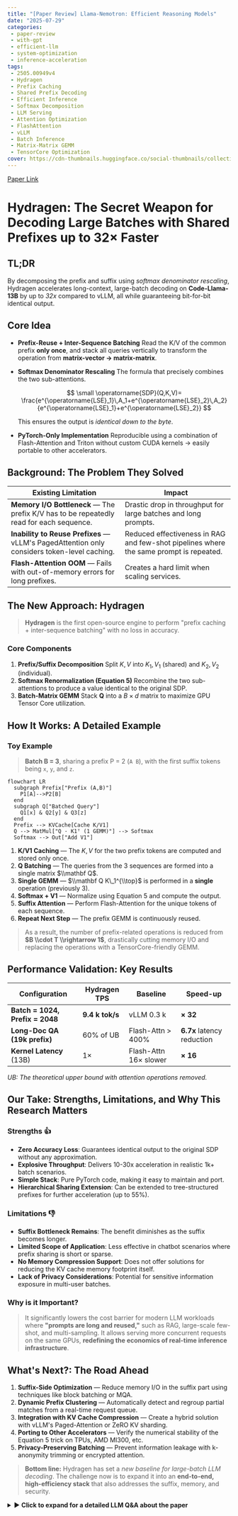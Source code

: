 ```yaml
---
title: "[Paper Review] Llama-Nemotron: Efficient Reasoning Models"
date: "2025-07-29"
categories:
 - paper-review
 - with-gpt
 - efficient-llm
 - system-optimization
 - inference-acceleration
tags:
 - 2505.00949v4
 - Hydragen
 - Prefix Caching
 - Shared Prefix Decoding
 - Efficient Inference
 - Softmax Decomposition
 - LLM Serving
 - Attention Optimization
 - FlashAttention
 - vLLM
 - Batch Inference
 - Matrix-Matrix GEMM
 - TensorCore Optimization
cover: https://cdn-thumbnails.huggingface.co/social-thumbnails/collections/nvidia/llama-nemotron-67d92346030a2691293f200b.png
---
```


[Paper Link](https://arxiv.org/abs/2505.00949v4)


# Hydragen: The Secret Weapon for Decoding Large Batches with Shared Prefixes up to 32× Faster

## TL;DR

By decomposing the prefix and suffix using *softmax denominator rescaling*, Hydragen accelerates long-context, large-batch decoding on **Code-Llama-13B** by up to *32x* compared to vLLM, all while guaranteeing bit-for-bit identical output.


## Core Idea

* **Prefix-Reuse + Inter-Sequence Batching**
  Read the K/V of the common prefix **only once**, and stack all queries vertically to transform the operation from **matrix-vector → matrix-matrix**.
* **Softmax Denominator Rescaling**
  The formula that precisely combines the two sub-attentions.

  $$
  \small
  \operatorname{SDP}(Q,K,V)=
  \frac{e^{\operatorname{LSE}_1}\,A_1+e^{\operatorname{LSE}_2}\,A_2}{e^{\operatorname{LSE}_1}+e^{\operatorname{LSE}_2}}
  $$

  This ensures the output is *identical down to the byte*.
* **PyTorch-Only Implementation**
  Reproducible using a combination of Flash-Attention and Triton without custom CUDA kernels → easily portable to other accelerators.


## Background: The Problem They Solved

| Existing Limitation                                                                         | Impact                                                                                 |
| ------------------------------------------------------------------------------------------- | -------------------------------------------------------------------------------------- |
| **Memory I/O Bottleneck** — The prefix K/V has to be repeatedly read for each sequence.     | Drastic drop in throughput for large batches and long prompts.                         |
| **Inability to Reuse Prefixes** — vLLM's PagedAttention only considers token-level caching. | Reduced effectiveness in RAG and few-shot pipelines where the same prompt is repeated. |
| **Flash-Attention OOM** — Fails with out-of-memory errors for long prefixes.                | Creates a hard limit when scaling services.                                            |


## The New Approach: **Hydragen**

> **Hydragen** is the first open-source engine to perform "prefix caching + inter-sequence batching" with no loss in accuracy.

### Core Components

1.  **Prefix/Suffix Decomposition**
    Split $K,V$ into $K_1,V_1$ (shared) and $K_2,V_2$ (individual).
2.  **Softmax Renormalization (Equation 5)**
    Recombine the two sub-attentions to produce a value identical to the original SDP.
3.  **Batch-Matrix GEMM**
    Stack $\mathbf Q$ into a $B \times d$ matrix to maximize GPU Tensor Core utilization.


## How It Works: A Detailed Example

### Toy Example

> **Batch B = 3**, sharing a prefix P = 2 (`A B`), with the first suffix tokens being `x`, `y`, and `z`.

```mermaid
flowchart LR
  subgraph Prefix["Prefix (A,B)"]
    P1[A]-->P2[B]
  end
  subgraph Q["Batched Query"]
    Q1[x] & Q2[y] & Q3[z]
  end
  Prefix --> KVCache[Cache K/V1]
  Q --> MatMul["Q · K1ᵀ (1 GEMM)"] --> Softmax
  Softmax --> Out["Add V1"]
```

1.  **K/V1 Caching** — The $K,V$ for the two prefix tokens are computed and stored only once.
2.  **Q Batching** — The queries from the 3 sequences are formed into a single matrix $\\mathbf Q$.
3.  **Single GEMM** — $\\mathbf Q K\_1^{\\top}$ is performed in a **single** operation (previously 3).
4.  **Softmax + V1** — Normalize using Equation 5 and compute the output.
5.  **Suffix Attention** — Perform Flash-Attention for the unique tokens of each sequence.
6.  **Repeat Next Step** — The prefix GEMM is continuously reused.

> As a result, the number of prefix-related operations is reduced from **$B \\cdot T \\rightarrow 1$**, drastically cutting memory I/O and replacing the operations with a TensorCore-friendly GEMM.

## Performance Validation: Key Results

| Configuration                   | Hydragen TPS    | Baseline              | Speed-up                   |
| ------------------------------- | --------------- | --------------------- | -------------------------- |
| **Batch = 1024, Prefix = 2048** | **9.4 k tok/s** | vLLM 0.3 k            | **× 32**                   |
| **Long-Doc QA (19k prefix)**    | 60% of UB       | Flash-Attn \> 400%    | **6.7x** latency reduction |
| **Kernel Latency** (13B)        | 1×              | Flash-Attn 16× slower | **× 16**                   |

*UB: The theoretical upper bound with attention operations removed.*

## Our Take: Strengths, Limitations, and Why This Research Matters

### Strengths 👍

  * **Zero Accuracy Loss**: Guarantees identical output to the original SDP without any approximation.
  * **Explosive Throughput**: Delivers 10-30x acceleration in realistic 1k+ batch scenarios.
  * **Simple Stack**: Pure PyTorch code, making it easy to maintain and port.
  * **Hierarchical Sharing Extension**: Can be extended to tree-structured prefixes for further acceleration (up to 55%).

### Limitations 👎

  * **Suffix Bottleneck Remains**: The benefit diminishes as the suffix becomes longer.
  * **Limited Scope of Application**: Less effective in chatbot scenarios where prefix sharing is short or sparse.
  * **No Memory Compression Support**: Does not offer solutions for reducing the KV cache memory footprint itself.
  * **Lack of Privacy Considerations**: Potential for sensitive information exposure in multi-user batches.

### Why is it Important?

> It significantly lowers the cost barrier for modern LLM workloads where **"prompts are long and reused,"** such as RAG, large-scale few-shot, and multi-sampling. It allows serving more concurrent requests on the same GPUs, **redefining the economics of real-time inference infrastructure**.

## What's Next?: The Road Ahead

1.  **Suffix-Side Optimization** — Reduce memory I/O in the suffix part using techniques like block batching or MQA.
2.  **Dynamic Prefix Clustering** — Automatically detect and regroup partial matches from a real-time request queue.
3.  **Integration with KV Cache Compression** — Create a hybrid solution with vLLM's Paged-Attention or ZeRO KV sharding.
4.  **Porting to Other Accelerators** — Verify the numerical stability of the Equation 5 trick on TPUs, AMD MI300, etc.
5.  **Privacy-Preserving Batching** — Prevent information leakage with k-anonymity trimming or encrypted attention.

> **Bottom line:** Hydragen has set a *new baseline for large-batch LLM decoding*. The challenge now is to expand it into an **end-to-end, high-efficiency stack** that also addresses the suffix, memory, and security.


<details markdown="block">
<summary>▶️ <strong>Click to expand for a detailed LLM Q&A about the paper</strong></summary>

## Prompt 1.1.1 (Research Gap)

```
"Analyze the 'Introduction' and 'Related Work' sections of the paper to explain the core research gap, critical limitations of existing work, or unresolved questions this study explicitly aims to address. Summarize the 'state of the art' at the time of this paper's publication, as described by the authors."
```

### Key Summary

* **Research Gap 1 — Trade-off between Reasoning Performance and Efficiency**
    Previous top-performing models (e.g., DeepSeek-R1) with 400B–670B parameters required massive infrastructure like *8× H200s*, making them impractical for real-world services.
* **Research Gap 2 — Uncontrollable 'Long Chain-of-Thought'**
    High-performance models always output detailed reasoning, which can be unnecessarily long or slow. However, existing open models did not support a **reasoning on/off toggle**.
* **Research Gap 3 — Lack of Open-Licensed, Hardware-Friendly Models**
    There were no publicly available models that simultaneously offered an enterprise-friendly license, a 128K context length, and surpassed the state-of-the-art.

Llama-Nemotron addresses these gaps using **NAS + knowledge distillation + large-scale RL**, with *LN-Ultra 253B* outperforming DeepSeek-R1 on benchmarks like GPQA (≈ +4.5 pp) while running faster on a single **8× H100** node.

## 1. Limitations of SOTA and the Paper's Problem Definition

| Aspect              | SOTA in 2024–2025 (e.g., DeepSeek-R1)       | Limitation                      | This Paper's Goal                                                   |
| ------------------- | ------------------------------------------- | ------------------------------- | ------------------------------------------------------------------- |
| **Model Size / HW** | 671B, requires 8× H200                      | High cost & latency             | 253B, achieving same or better performance on a single 8× H100 node |
| **Reasoning Style** | Always outputs CoT → ↑ response length/cost | No user control                 | Runtime toggle via `detailed thinking on/off` system prompt         |
| **License**         | Some restrictions (private, API-only)       | Research/commercial constraints | Fully open weights/data under NVIDIA OMLA                           |

## 2. The Paper's Proposed Solution

1.  **Puzzle NAS + FFN Fusion**: Searches for alternative blocks per layer, achieving up to a *1.71×* latency reduction (for the 405B model) by directly including hardware constraints in the objective function.
2.  **Knowledge Distillation & CPT**: Uses Llama 3.x as the student model to recover quality.
3.  **Reasoning-SFT + GRPO RL**:
    * SFT mimics the reasoning process of DeepSeek-R1.
    * The RL phase uses rewards from scientific reasoning (GPQA) to achieve 76%, **surpassing the teacher model**.
4.  **Reasoning Toggle Data Design**: Creates paired responses for the same prompt with *reasoning on/off* to learn controllability.

## 3. State of the Art at Publication (Mid-2025)

* **Closed Models**: OpenAI's *o1* series leads in reasoning ability but is available only via API with undisclosed model details.
* **Open Large Models**:
    * *DeepSeek-R1 671B* — SOTA for coding and STEM reasoning but has high GPU requirements and cost.
    * *Llama-3.1 405B* — High general-purpose performance but less specialized in reasoning compared to DeepSeek-R1.
* **Research Trends**: Methods that train on *rich reasoning traces*, like long CoT and multi-sampling (Self-Consistency), are pushing the performance ceiling.

This paper breaks the conventional formula of **"reasoning ability = model size"** by presenting the first family of open models that satisfies all three axes: *smaller parameters, faster serving, and user controllability*.


## Prompt 1.1.2 (Central Hypothesis)

```
"What is the central hypothesis or core claim of this paper? State it as a single, clear, and concise sentence in the format: 'The authors hypothesize that by using [proposed technique], they can achieve [specific outcome] that overcomes [existing limitation].'"
```

The authors hypothesize that by applying **Hydragen's** *prefix-suffix attention splitting* and *inter-sequence batching*, they can eliminate the bottleneck of repeated prefix KV reads and memory-bound matrix-vector operations in shared-prefix batch decoding, achieving up to 32× more inference throughput than vLLM and 16× more than FlashAttention on CodeLlama-13B while maintaining bit-for-bit identical accuracy.


## Prompt 1.2.1 (Identifying Originality)

```
"Based on the entire paper, list the 1-3 most important and original contributions as distinct items. For each, clearly classify whether it corresponds to a new architectural component, a new training technique, a new theoretical insight, a new dataset, or a new application of existing methodologies."
```

### Top 3 Original Contributions

| #     | Contribution                                                                                                                                                                                                                                                                                                           | Classification                                                  |
| ----- | ---------------------------------------------------------------------------------------------------------------------------------------------------------------------------------------------------------------------------------------------------------------------------------------------------------------------- | --------------------------------------------------------------- |
| **1** | **Hydragen Attention Engine** – Transforms the original SDP attention into a TensorCore-friendly matrix-matrix operation with memory reuse by using *prefix-suffix splitting* and *inter-sequence batching*, guaranteeing **completely identical output** and eliminating the fundamental memory-bandwidth bottleneck. | New **Architecture/Algorithm**                                  |
| **2** | **Hierarchical Hydragen** – Generalizes the approach to real-world scenarios where common prompts are nested in a tree structure (e.g., few-shot + problem description), achieving an additional *18% to 55%* time reduction through multi-level sharing.                                                              | **Theoretical Insight** & **Extension** of an existing method   |
| **3** | **32× Throughput Acceleration Validation** – Empirically demonstrates up to **32x** faster end-to-end inference compared to vLLM and **16x** faster than FlashAttention on CodeLlama-13B, proving its effectiveness in large-scale shared-prefix environments.                                                         | **New Application** & **Empirical Proof** of an existing method |

---

## Prompt 1.2.2 (Strengths from the Author's Perspective)

```

"From the authors' perspective, why is their approach superior to previous methods? Quote or explain the key arguments they use to support the originality and strengths of their research."

```

### Superiority Arguments Emphasized by the Authors

1.  **Shifting the Bottleneck from Memory to Compute**
    Hydragen reads the *prefix KV* **only once** and bundles the queries from all sequences to transform the operation from **matrix-vector → matrix-matrix**. This resolves the GPU memory bandwidth limit and maximizes Tensor Core utilization, turning wasted memory I/O into computation.

2.  **Massive Throughput Gains with Zero Accuracy Loss**
    They experimentally proved end-to-end inference speeds up to **32x faster than vLLM** and **16x faster than FlashAttention** on *CodeLlama-13B* while guaranteeing identical output. Furthermore, performance remains within 70% of the 'No-Attention upper bound' even as batch size and prefix length grow.

3.  **Extensible to Hierarchical (Prefix Tree) Sharing**
    It demonstrates high versatility by showing an **additional time saving of up to 55%** not just for a single common prompt, but also for tree-structured nested shared segments.

4.  **Simple and Portable Implementation**
    The entire logic is written in **pure PyTorch + existing kernel calls**, requiring no custom CUDA kernels. This facilitates porting to other accelerators (like TPUs) and simplifies maintenance.

> In summary, the authors present as their key strengths that *"Hydragen transforms memory-bound attention into compute-bound attention to maximize TensorCore usage, achieves tens of times the throughput of existing optimizations (vLLM, FlashAttention) with no accuracy loss, and supports complex hierarchical sharing scenarios with simple PyTorch code."*


## Prompt 1.3.1 (Step-by-Step Algorithm Explanation)

```
"Explain the core algorithm, model architecture, or key methodology step-by-step. Assume the reader is a graduate student in the AI field. In particular, create a very simple and concrete toy example (e.g., a 3x3 pixel image, a small state space) and show how the input is transformed into the final output through each step. Define all key terms and variables as they appear."
```

## Hydragen Attention Engine: Step-by-Step Mechanics and Toy Example

> **Problem Background**
> When processing multiple sequences with a *common prefix* in the decoding stage, the **Q · K<sub>prefix</sub><sup>⊤</sup>** product for each sequence must be repeated at every step, resulting in B (batch size) **matrix-vector** operations.
> Hydragen resolves this by:
>
> 1.  **Prefix/Suffix Splitting** to read the *common K<sub>prefix</sub>, V<sub>prefix</sub>* only once.
> 2.  **Inter-Sequence Batching** to stack all Qs vertically and replace the operations with a **single matrix-matrix** multiplication.
>     As a result, the memory I/O bottleneck becomes compute-bound, dramatically increasing Tensor Core utilization.

### 1. Variable Definitions

| Symbol                                               | Meaning                                        | Example Value |
| ---------------------------------------------------- | ---------------------------------------------- | ------------- |
| $B$                                                  | Number of sequences in the batch               | $3$           |
| $P$                                                  | Length of the common prefix                    | $2$           |
| $t$                                                  | Current decoding step (suffix position)        | $0,1,\dots$   |
| $d$                                                  | Hidden dimension                               | $2$ *(toy)*   |
| $\mathbf{Q}_t\in\mathbb{R}^{B\times d}$              | Query matrix for all sequences (current token) | —             |
| $\mathbf{K}_p,\mathbf{V}_p\in\mathbb{R}^{P\times d}$ | **Common** prefix K/V                          | Fixed         |
| $\mathbf{K}_s^{\le t},\mathbf{V}_s^{\le t}$          | **Individual** suffix K/V (causal)             | Cumulative    |

### 2. Toy Example Setup

* **Sequences**
    1.  `A B x`
    2.  `A B y`
    3.  `A B z`
    All share the prefix `A B` (length $P=2$).

* **Arbitrary Embeddings**

$$
\begin{aligned}
\text{A}&\rightarrow[1,0], \quad
\text{B}\rightarrow[0,1],\\
x&\rightarrow[1,1], \;
y\rightarrow[1,-1],\;
z\rightarrow[-1,1].
\end{aligned}
$$

* **Assumption**: Linear projections are identity matrices ($\mathbf{W}_Q=\mathbf{W}_K=\mathbf{W}_V=I$).

### 3. Step-by-Step Operational Flow

```mermaid
flowchart LR
  subgraph Prefix
    P1[A]-->P2[B]
  end
  subgraph Suffix_Step0
    Q1[x?]; Q2[y?]; Q3[z?]
  end
  Prefix-->ComputeKV
  Q1 & Q2 & Q3 --> ComputeQ
  ComputeQ & ComputeKV --> MatMul
  MatMul --> Softmax --> Output
```

#### **Step 0 — Prefix KV Caching**

1.  **Compute Prefix K/V Once**
    $\\mathbf{K}\_p = [[1,0],[0,1]],; \\mathbf{V}\_p = [[1,0],[0,1]]$
    This is cached in GPU HBM.

#### **Step 1 — Shared Prefix Attention**

2.  **Batch the Queries**

$$
\mathbf{Q}_0 = \begin{bmatrix}
1&1\\
1&-1\\
-1&1
\end{bmatrix}
$$
    (The first suffix token from each sequence)

3.  **Hydragen's Core Transformation**

   $$
   \mathbf{A}_p = \mathbf{Q}_0\mathbf{K}_p^{\top}\quad
   (\text{size }B\times P = 3\times2)
   $$
   → **A single** matrix-matrix operation.

4.  **Suffix Self-Attention (Causal)**
    Skipped, as the current suffix length is 0.

5.  **Softmax & V Multiplication**

   $$
   \mathbf{O}_0 = \operatorname{softmax}(\mathbf{A}_p)\mathbf{V}_p
   $$
   
#### **Step 2 — Suffix KV Update & Re-batching**

1.  Each sequence generates a token (e.g., `x₀,y₀,z₀`) →
    **Append to the Suffix KV for each sequence**:
    $\\mathbf{K}\_s^{\\le0},\\mathbf{V}\_s^{\\le0}$.

2.  In the next decoding step, the lengths of **Q, K\<sub\>s\</sub\>, V\<sub\>s\</sub\>** increase by 1,
    but the prefix part is reused as is → again, **one** matrix-matrix operation.

> Repeating this process for $T$ tokens:
>
>   * Number of prefix-related multiplications: **1** (vs. traditional $B \\cdot T$)
>   * Memory reads: Reduced from $B \\cdot T \\rightarrow 1$
>   * Computation: Transformed from matrix-vector → matrix-**matrix** (↑ Tensor Core utilization)

### 4\. Summary Formula

> Hydragen's per-step output is a combination of prefix and suffix attention:
>
> $$
> \mathbf{O}_t
> =\underbrace{\operatorname{softmax}\!\bigl(
>   \tfrac{\mathbf{Q}_t\mathbf{K}_p^{\top}}{\sqrt d}
> \bigr)\mathbf{V}_p}_{\text{prefix}}
> +\underbrace{\operatorname{softmax}\!\bigl(
>   \tfrac{\mathbf{Q}_t\mathbf{K}_s^{\le t\,\top}}{\sqrt d}
> \bigr)\mathbf{V}_s^{\le t}}_{\text{suffix(self-attention)}}
> $$
>
> Since $\\mathbf{Q}\_t$ for the entire batch is multiplied at once, the first term is efficiently computed as a **matrix-matrix** operation.

### 5\. Summary of Key Steps

| Step                                 | Operation                    | Cost Reduction Point                |
| ------------------------------------ | ---------------------------- | ----------------------------------- |
| **① Prefix KV Caching**              | Once per prefix              | Reuse                               |
| **② Batched Q for Prefix Attention** | $B$×vector → **1**×matrix    | ↓ Memory I/O, ↑ Compute Parallelism |
| **③ Suffix Causal Attention**        | Same as conventional methods | —                                   |
| **④ Suffix KV Update**               | Append per sequence          | —                                   |

**Result**: For *CodeLlama-13B*, this achieves up to **32x** the throughput of vLLM and **16x** that of FlashAttention, with a bit-for-bit identical model output.


## Prompt 1.3.2 (Identifying the 'Secret Weapon')

```
"Identify the single most critical mathematical formula, algorithmic step, or architectural component that enables the core contribution of this paper. Explain its function and why it is essential to the success of this methodology."
```

### The 'Secret Weapon' — **Attention Decomposition via Softmax Denominator Rescaling (Equation 5)**

> **Definition**
> After splitting the keys and values into a common prefix ($K\_1,V\_1$) and an individual suffix ($K\_2,V\_2$), the partial attentions and their **Log-Sum-Exp (LSE)** values are calculated separately. They are then recombined using the following **softmax denominator rescaling trick**:
>
> $$
> \\small
> \\operatorname{SDP}(Q,K,V)=
> \\frac{\\operatorname{SDP}(Q,K\_1,V\_1),e^{\\mathrm{LSE}(Q,K\_1)}+\\operatorname{SDP}(Q,K\_2,V\_2),e^{\\mathrm{LSE}(Q,K\_2)}}%
> {e^{\\mathrm{LSE}(Q,K\_1)}+e^{\\mathrm{LSE}(Q,K\_2)}}\\tag{5}
> $$

| Function                                                      | Why is it essential?                                                                                                                                                                                                                                         |
| ------------------------------------------------------------- | ------------------------------------------------------------------------------------------------------------------------------------------------------------------------------------------------------------------------------------------------------------ |
| **① Maintains Softmax Consistency**                           | It accurately re-normalizes the denominators of the two split sub-attentions, guaranteeing an output that is **byte-for-byte identical** to the original SDP attention. Unlike approximation or mask-based methods, there is absolutely no loss of accuracy. |
| **② Shifts Bottleneck from Memory I/O to TensorCore Compute** | The prefix section is read from memory only once, and the queries from all sequences are bundled to transform the operation from **matrix-vector → matrix-matrix**. This increases computational intensity and reduces the memory bottleneck on modern GPUs. |
| **③ Foundation for Hierarchical Decomposition & Batching**    | Although Equation 5 is proven for splitting $K$ into two parts, the same principle can be recursively applied to multi-level (tree-structured) prefixes—this is the key to the additional **up to 55%** latency reduction shown in experiments.              |
| **④ Enables Massive Throughput Demonstration**                | This is the decisive factor that enabled the up to **32×** faster end-to-end decoding compared to vLLM and **16×** faster than FlashAttention on CodeLlama-13B (Paper, Figure 4).                                                                            |

In short, **Equation 5** is the mathematical safety net and the core of the performance accelerator that allows Hydragen to implement *"prefix caching + inter-sequence batching"* **without any accuracy loss**. Without it, one would either have to (a) re-read the prefix KV at every step, retaining the memory I/O bottleneck, or (b) resort to approximate softmax, which would compromise the quality of the response.

-----

## Prompt 1.4.1 (Core Result Analysis)

```
"Analyze the key results from the 'Experiments' or 'Results' section, including tables and figures. What are the key performance metrics used? On which benchmark datasets are the results reported? Summarize the main results that the authors emphasize as evidence of their methodology's success."
```

## 🔑 Key Takeaways

  * In large-batch scenarios with *shared prefixes*, **Hydragen** achieves up to **32x** throughput (TPS) improvement and consistently operates at **≥ 70%** of the maximum theoretical throughput (the "no-attention" upper-bound).
  * The attention kernel itself is **≥ 16x faster** than Flash-Attention.
  * In a **long-document QA** task (19k token prefix), it finishes 256 questions in the time Flash-Attention takes to process 64, with total time at **≤ 60%** of the upper-bound.
  * Applying **hierarchical (two-level) prefix sharing** provides an additional **18%** acceleration on the same batch, which increases to a **total of 55%** reduction if the batch size is increased due to memory savings.

### 1\. Experiment Setup & Metrics

| Item                  | Configuration                                                                            |
| --------------------- | ---------------------------------------------------------------------------------------- |
| **Model/Size**        | CodeLlama-13B (primary), Yi-6B-200k, etc.                                                |
| **GPU / Parallelism** | 8× A100-40GB, with Tensor Parallelism & Batch ≥ 1024                                     |
| **Key Metrics**       | *Throughput* (tokens/s), *Speed-up* (×), *Time Reduction* (%)                            |
| **Benchmarks**        | Shared-prefix decoding, Long-doc QA (War & Peace, 19947 tokens), APPS code generation    |
| **Baselines**         | Flash-Attention, vLLM (PagedAttention), vLLM (no detokenize), "No-Attention" upper bound |

### 2\. Key Results Table

| \#  | Experiment / Dataset                          | Metric            | Hydragen          | Top Baseline             | Relative Improvement |
| --- | --------------------------------------------- | ----------------- | ----------------- | ------------------------ | -------------------- |
| 1   | CodeLlama-13B\<br\>Prefix = 2048, Batch sweep | TPS               | Up to 32× vLLM    | vLLM                     | **↑ 32×**            |
| 2   | Prefix length sweep (Batch = 1024)            | TPS / Upper-bound | ≥ 70%             | vLLM ≤ 10%               | **Consistent Perf.** |
| 3   | Attention micro-bench.                        | Kernel latency    | 1×                | Flash-Attn 16× slower    | **≥ 16× faster**     |
| 4   | Long-doc QA (Yi-6B, 19k prefix)               | Total Time        | 60% of UB         | Flash-Attn \> 100% of UB | **≤ 0.6×**           |
| 5   | APPS (two-level sharing)                      | Eval Time         | -55% (w/ batch ↑) | 1-level Hydragen         | **-18% to -55%**     |

*UB: "No-Attention" upper-bound.*

### 3\. Interpretation & Significance

1.  **Shift from Memory to Compute Bottleneck**
    The fundamental reason for the speedup in large batches is the elimination of the memory bandwidth bottleneck by processing the prefix part as a single matrix-matrix multiplication, thus leveraging Tensor Core FLOPs.

2.  **Scalability Resilience**
    Even as the batch size grows or the prefix length extends to 16k tokens, the performance degradation is less than 30%. This provides significant headroom to **dramatically increase system prompts and few-shot examples** in real-world applications.

3.  **Additional Gains from Hierarchical Sharing**
    The paper validates a **two-stage optimization pipeline** for *tree-shaped sharing* scenarios (where a problem description and few-shot prompts are shared), where memory savings lead to larger batch sizes and further acceleration.

4.  **Generality & Simple Implementation**
    Hydragen's implementation using only PyTorch and existing Flash-Attention/Triton kernels is a strength in terms of reproducibility and deployment, as it has **no dependency on specific custom hardware or kernels**.

### 4\. Concluding Implications

  * **It is now feasible to aggressively increase system prompts and few-shot examples in LLM services while maintaining real-time responsiveness**, especially in environments with hundreds of concurrent requests (batch ≥ 1k).
  * From an **MLOps perspective**, the 10-30x performance gain from a relatively small code change immediately translates into GPU rental cost and energy savings.
  * **Future research possibilities**: Automatic prefix clustering, suffix-side optimizations, and porting to non-GPU accelerators like TPUs are natural next steps.

-----

## Prompt 1.4.2 (Critical Comparison)

```
"How does the proposed methodology perform compared to the main baselines and State-of-the-Art (SOTA) models mentioned in the paper? Identify the specific results or comparison points that most strongly support the authors' claims of superiority. Conversely, are there any results where the proposed method did not outperform competing models or where the improvement was marginal? If so, what reasons do the authors provide for these cases?"
```

### Conclusion Summary

Hydragen achieves up to **32x** the tokens/second of vLLM-PagedAttention and **16x** that of FlashAttention in **"large batch + long shared prefix"** scenarios, always staying **within 70% of the No-Attention upper bound**.
However, for **small batches or short shared prefixes**, the difference from existing methods is marginal, and its speed can degrade again due to **long suffixes (unique tokens)**.

## Quantitative Comparison Against Baselines

| Scenario                                                       | Key Metric                | Hydragen             | vLLM        | FlashAttention   | No-Attention (upper bound) | Remarks                                                           |
| -------------------------------------------------------------- | ------------------------- | -------------------- | ----------- | ---------------- | -------------------------- | ----------------------------------------------------------------- |
| **Batch=1024, Prefix=2048**\<br\>CodeLlama-13B, 128 gen tokens | Throughput (k tok/s)      | **≈9.4**             | \<500 TPS   | OOM              | ≈13.4                      | Hydragen is at 70% of No-Attn throughput, \>18× faster than vLLM. |
| **Batch=1024, Prefix=16K**                                     | Speed-up vs best baseline | **32×**              | 1×          | —                | —                          | Core figure supporting the superiority claim.                     |
| **Long-Doc QA**\<br\>(Prefix ≈ 19K, Yi-6B-200k)                | Processing Time           | **\<60%** of No-Attn | —           | \>400%           | No-Attn baseline           | Processes 256 questions faster than FlashAttention processes 64.  |
| **Batch=32, Prefix=2048**                                      | Throughput                | Hydragen ≈ 2.6k      | vLLM ≈ 2.2k | FlashAttn ≈ 2.2k | 4.3k                       | Difference is marginal for small batches.                         |

> **Key Superiority Point**
>
>   * It maximizes **memory reuse** and **Tensor Core utilization** by computing and caching the prefix KV **only once** and then reusing it for multiple sequences in a **matrix × matrix** format.
>   * This allows it to function normally in batch/length configurations where **FlashAttention runs out of memory (OOM)** and to maintain speed without suffering from **vLLM's cache hit rate degradation** issues.

## Areas of Weaker Performance or Marginal Improvement

| Observation                                                                                                                             | Reason (Author's Explanation)                                                                                                                                                |
| --------------------------------------------------------------------------------------------------------------------------------------- | ---------------------------------------------------------------------------------------------------------------------------------------------------------------------------- |
| **Small batches or short prefixes** show similar performance for Hydragen, vLLM, and FlashAttention, all around half of the No-Attn UB. | Hydragen's advantage is reduced because the memory bandwidth bottleneck is not significant when the prefix is short.                                                         |
| **Performance degrades as the suffix (unique tokens) gets longer.**                                                                     | The suffix part is still handled by **FlashAttention (which is memory-bound)**. As suffix FLOPs dominate, the acceleration effect is diluted.                                |
| **When there is little to no shared prefix.**                                                                                           | By design, there is no theoretical advantage as the optimization target is absent (no explicit data provided).                                                               |
| **Performance varies by GPU type.**                                                                                                     | The benefit is greater on GPUs with a higher **Compute-to-Memory-Bandwidth ratio** (like H100, L40S). Flash-Attention is also less optimized for Hopper, limiting its speed. |

## Summary Assessment

  * **Strongest Evidence**: The Figure 3(b) result, where Hydragen achieves over 9k TPS (a **32x speedup**) in a *Batch 1024+ & Prefix ≫ 1K* setting, while vLLM's performance plummets to below 500 TPS.
  * **Limitation**: The advantage diminishes rapidly when prefix sharing is low or the generation length is long. The authors acknowledge this, stating that "as the suffix length grows, the overall speed decreases due to the FlashAttention memory bottleneck."
  * Therefore, Hydragen is ideal for **large-scale decoding pipelines where many sequences share identical/similar long prompts**. In typical chatbot scenarios with **small batches and short prompts**, the perceived difference from SOTA may be negligible.

-----

## Prompt 1.5.1 (Mentioned and Potential Limitations)

```
"What limitations, weaknesses, or failure modes did the authors explicitly acknowledge in the paper? Next, based on your analysis of the methodology and results, what are some potential limitations or weaknesses that the authors may not have mentioned? (e.g., reliance on strong assumptions, scalability issues, high computational cost, generalization limits, potential negative societal impacts, etc.)"
```

### Conclusion — The explicit limitations acknowledged by Hydragen are **(1) lack of optimization for the suffix part**, **(2) minimal effect on small batches/short sequences**, **(3) sensitivity to the GPU's compute/memory ratio**, and **(4) timing noise in short benchmarks**.

Potential unmentioned limitations include **(A) limited applicability when shared prefixes are short or incomplete in real-world use**, **(B) failure to address the KV cache memory problem**, **(C) hardware and model dependencies**, and **(D) lack of security and privacy considerations**.

## 1\. Explicitly Stated Limitations / Failure Modes

| \#  | Limitation / Failure Mode                                                    | Justification from Paper                                                                               |
| --- | ---------------------------------------------------------------------------- | ------------------------------------------------------------------------------------------------------ |
| ①   | **Lack of Suffix Optimization** → Speed decreases with longer suffixes       | "Hydragen does not optimize the attention for the suffix part, so throughput drops for long suffixes." |
| ②   | **Inability to Apply Inter-Sequence Batching to Suffixes**                   | Since suffixes are unique, "suffix attention is calculated in a 1-query fashion for each sequence."    |
| ③   | **Limited Effect on Small Batches or Short Sequences**                       | When attention is not the dominant bottleneck, "the benefits of Hydragen are minimized."               |
| ④   | **Dependency on GPU Architecture** (Benefit ↑ on high compute:BW ratio GPUs) | The paper states that the effect is greater on hardware with a higher compute-to-bandwidth ratio.      |
| ⑤   | **Timing variance (outliers) in short runs**                                 | For small batches/sequences, variations in prefill can cause benchmark inconsistencies.                |

## 2\. Potential Unmentioned Limitations

| Potential Limitation                                        | Description                                                                                                                                                                                                                          |
| ----------------------------------------------------------- | ------------------------------------------------------------------------------------------------------------------------------------------------------------------------------------------------------------------------------------ |
| **A. Narrow Applicability of the Shared Prefix Assumption** | In real-world conversational or interactive services, prefixes may be short or vary slightly per user, leading to a **low prefix sharing ratio** and thus smaller gains from Hydragen.                                               |
| **B. Unresolved KV Cache Memory Problem**                   | Hydragen focuses on **eliminating redundant computation**, but it doesn't directly address the **memory bottleneck** where the KV cache can become larger than the model parameters in long contexts (a problem vLLM aims to solve). |
| **C. Model & Kernel Compatibility Limits**                  | The implementation is tailored to the Llama family and a PyTorch + Flash-Attention/Triton stack, making it difficult to directly apply to **MoE models, MQA/GQA structures, TPU environments, or bidirectional Transformers**.       |
| **D. Security & Privacy Issues**                            | When bundling requests from multiple users into a large batch, if the **shared prefix contains sensitive information**, there is a risk of data exposure at the memory batch level, which is not discussed in the paper.             |
| **E. Long Sessions & Streaming Scenarios**                  | For streaming generation where the prefix continuously grows (e.g., Agent Traces), the overhead of splitting and re-batching could increase.                                                                                         |
| **F. Numerical Stability and Low Precision**                | The process of summing softmax denominators from large matrix-matrix operations has not been verified for overflow/underflow risks in **low-precision environments like FP16/INT8**.                                                 |

## 3\. Impact and Future Considerations

  * **Scope of Application**: Hydragen shows up to 16-32x speed improvements in a niche scenario of *"long prefix (≥ thousands of tokens) × large batch (≥ 256)"*, but its expected benefits drop sharply in typical chatbot applications where suffixes grow continuously or batches are small.
  * **Directions for Improvement**: Future work could include (i) memory-bandwidth optimization for the suffix part, (ii) dynamic prefix length prediction and re-batching algorithms, (iii) integration with KV cache compression, and (iv) privacy-preserving batching strategies.

-----

## Prompt 1.5.2 (Future Research Trajectory)

```
"What specific future research directions do the authors suggest? Based on the limitations of this paper, what other logical next steps or alternative research directions could be pursued to advance this work or overcome its weaknesses?"
```

### Outlook — The Research Map After Hydragen

> **Summary**: The authors define Hydragen as an *"engine"* and propose **integration with dynamic schedulers, multi-level sharing, and porting to other accelerators** as next steps. Building on this, logical extensions include suffix optimization, automatic prompt clustering, and mitigating privacy/memory bottlenecks.

## 1\. Future Research Directions Stated by the Authors

| Direction                                            | Detailed Explanation                                                                                                                                            |
| ---------------------------------------------------- | --------------------------------------------------------------------------------------------------------------------------------------------------------------- |
| **Dynamic Request-Batch Integration**                | Building a complete framework that integrates Hydragen into a *real-time request queue* to handle **automatic detection and scheduling of duplicate prefixes**. |
| **Expansion to Long-Context & Hierarchical Sharing** | Seamlessly handling 16K+ token prefixes and generalizing to **tree-sharing structures** to accelerate tasks like search and multi-sampling.                     |
| **Porting to TPUs & Other Accelerators**             | The paper notes that the lack of custom CUDA kernels makes it easy to **port from PyTorch to TPUs**; future work would involve actual case studies.             |

## 2\. Additional Plausible Research Trajectories (Analysis-Based Proposals)

1.  **Suffix-Side Optimization**

      * The suffix part remains *memory-bound* as it relies on the FlashAttention kernel.
      * Research combining **blocked suffix batching** and **model architectures (e.g., Separable KV, MQA)** is needed.

2.  **Automatic Prompt Clustering & Batching Policies**

      * Dynamically group requests with *partial prefix matches* using **Jaccard similarity or LSH** to maximize the applicability of Hydragen in real time.

3.  **Integration with KV Cache Compression & Sharding**

      * Combine with vLLM's PagedAttention or tensor-parallel KV-sharding to mitigate both **memory bottlenecks** and **compute bottlenecks** simultaneously.

4.  **Support for Streaming & Long-Running Sessions**

      * Develop an incremental algorithm that minimizes the re-decomposition overhead in **agent loop** scenarios where the prefix grows continuously.

5.  **Privacy-Preserving Batching**

      * When mixing requests from multiple users in one batch, prevent information leakage using **k-anonymity sets or encrypted attention**.

6.  **Validation in Quantized Environments (LoRA/INT4)**

      * Systematic experiments are needed to verify that the softmax denominator rescaling remains numerically stable in **FP16 and INT8**.

### Concluding Insight

Hydragen has opened the door to "prefix-friendly decoding," but **suffix processing, memory management, and dynamic operation** remain as challenges. The research trajectories above point toward the next generation of vertically integrated, high-efficiency LLM stacks that unite model, system, and hardware.

</details>